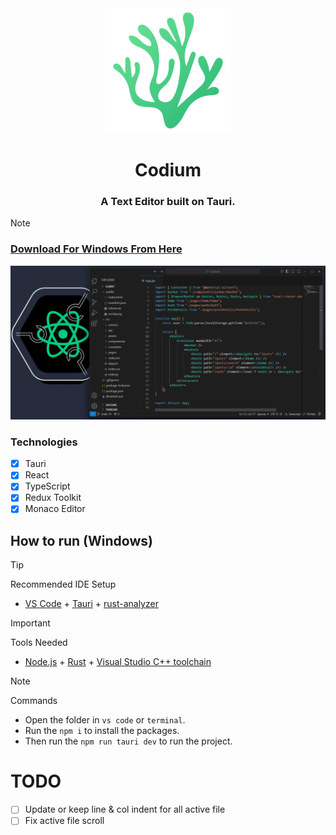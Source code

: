 <div id="vscodium-logo" align="center">
    <img src="./docs/logo.png" alt="Codium Logo" title="Codium" width="200"/>
    <h1>Codium</h1>
    <h3>A Text Editor built on Tauri.</h3>
</div>

> [!NOTE]
>
> ### [Download For Windows From Here](https://github.com/Ulrich-Tonmoy/codium/releases)

<div id="vscodium-logo" align="center">
    <img src="./docs/codium.png" alt="Codium" />
</div>

### Technologies

- [x] Tauri
- [x] React
- [x] TypeScript
- [x] Redux Toolkit
- [x] Monaco Editor

## How to run (Windows)

> [!TIP]
> Recommended IDE Setup
>
> - [VS Code](https://code.visualstudio.com/) + [Tauri](https://marketplace.visualstudio.com/items?itemName=tauri-apps.tauri-vscode) + [rust-analyzer](https://marketplace.visualstudio.com/items?itemName=rust-lang.rust-analyzer)

> [!IMPORTANT]  
> Tools Needed
>
> - [Node.js](https://nodejs.org/en/download/) + [Rust](https://www.rust-lang.org/tools/install) + [Visual Studio C++ toolchain](https://visualstudio.microsoft.com/vs/features/cplusplus/)

> [!NOTE]  
> Commands
>
> - Open the folder in `vs code` or `terminal`.
> - Run the `npm i` to install the packages.
> - Then run the `npm run tauri dev` to run the project.

# TODO

- [ ] Update or keep line & col indent for all active file
- [ ] Fix active file scroll
